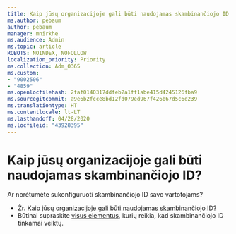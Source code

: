 ```yaml
---
title: Kaip jūsų organizacijoje gali būti naudojamas skambinančiojo ID
ms.author: pebaum
author: pebaum
manager: mnirkhe
ms.audience: Admin
ms.topic: article
ROBOTS: NOINDEX, NOFOLLOW
localization_priority: Priority
ms.collection: Adm_O365
ms.custom:
- "9002506"
- "4859"
ms.openlocfilehash: 2faf0140317ddfeb2a1ff1abe415d4245126fba9
ms.sourcegitcommit: a9e6b2fcce8bd12fd079ed967f426b67d5c6d239
ms.translationtype: HT
ms.contentlocale: lt-LT
ms.lasthandoff: 04/28/2020
ms.locfileid: "43928395"
---
```

# <a name="how-can-caller-id-be-used-in-your-organization"></a>Kaip jūsų organizacijoje gali būti naudojamas skambinančiojo ID?

Ar norėtumėte sukonfigūruoti skambinančiojo ID savo vartotojams?

- Žr. [Kaip jūsų organizacijoje gali būti naudojamas skambinančiojo ID?](https://docs.microsoft.com/microsoftteams/how-can-caller-id-be-used-in-your-organization)
- Būtinai supraskite [visus elementus](https://docs.microsoft.com/microsoftteams/more-about-calling-line-id-and-calling-party-name), kurių reikia, kad skambinančiojo ID tinkamai veiktų.

